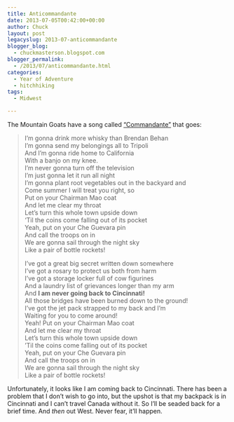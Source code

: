 ```yaml
---
title: Anticommandante
date: 2013-07-05T00:42:00+00:00
author: Chuck
layout: post
legacyslug: 2013-07-anticommandante
blogger_blog:
  - chuckmasterson.blogspot.com
blogger_permalink:
  - /2013/07/anticommandante.html
categories:
  - Year of Adventure
  - hitchhiking
tags:
  - Midwest

---
```


The Mountain Goats have a song called
[“Commandante”](https://www.youtube.com/watch?v=9pKO0gRdNeE) that
goes: 



> I’m gonna drink more whisky than Brendan Behan  
> I’m gonna send my belongings all to Tripoli  
> And I’m gonna ride home to California  
> With a banjo on my knee.  
> I’m never gonna turn off the television  
> I’m just gonna let it run all night  
> I’m gonna plant root vegetables out in the backyard and  
> Come summer I will treat you right, so  
> Put on your Chairman Mao coat  
> And let me clear my throat  
> Let’s turn this whole town upside down  
> ‘Til the coins come falling out of its pocket  
> Yeah, put on your Che Guevara pin  
> And call the troops on in  
> We are gonna sail through the night sky  
> Like a pair of bottle rockets!
> 
> I’ve got a great big secret written down somewhere  
> I’ve got a rosary to protect us both from harm  
> I’ve got a storage locker full of cow figurines  
> And a laundry list of grievances longer than my arm  
> And **I am never going back to Cincinnati!**  
> All those bridges have been burned down to the ground!  
> I’ve got the jet pack strapped to my back and I’m  
> Waiting for you to come around!  
> Yeah! Put on your Chairman Mao coat  
> And let me clear my throat  
> Let’s turn this whole town upside down  
> ’Til the coins come falling out of its pocket  
> Yeah, put on your Che Guevara pin  
> And call the troops on in  
> We are gonna sail through the night sky  
> Like a pair of bottle rockets!

Unfortunately, it looks like I am coming back to Cincinnati. There has been a
problem that I don’t wish to go into, but the upshot is that my backpack
is in Cincinnati and I can’t travel Canada without it. So I’ll be
seaded back for a brief time. And *then* out West. Never fear,
it’ll happen.
